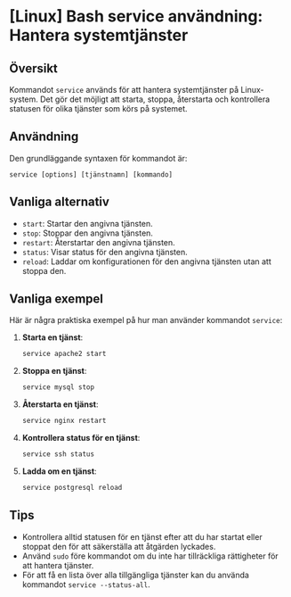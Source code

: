# [Linux] Bash service användning: Hantera systemtjänster

## Översikt
Kommandot `service` används för att hantera systemtjänster på Linux-system. Det gör det möjligt att starta, stoppa, återstarta och kontrollera statusen för olika tjänster som körs på systemet.

## Användning
Den grundläggande syntaxen för kommandot är:

```
service [options] [tjänstnamn] [kommando]
```

## Vanliga alternativ
- `start`: Startar den angivna tjänsten.
- `stop`: Stoppar den angivna tjänsten.
- `restart`: Återstartar den angivna tjänsten.
- `status`: Visar status för den angivna tjänsten.
- `reload`: Laddar om konfigurationen för den angivna tjänsten utan att stoppa den.

## Vanliga exempel
Här är några praktiska exempel på hur man använder kommandot `service`:

1. **Starta en tjänst**:
   ```bash
   service apache2 start
   ```

2. **Stoppa en tjänst**:
   ```bash
   service mysql stop
   ```

3. **Återstarta en tjänst**:
   ```bash
   service nginx restart
   ```

4. **Kontrollera status för en tjänst**:
   ```bash
   service ssh status
   ```

5. **Ladda om en tjänst**:
   ```bash
   service postgresql reload
   ```

## Tips
- Kontrollera alltid statusen för en tjänst efter att du har startat eller stoppat den för att säkerställa att åtgärden lyckades.
- Använd `sudo` före kommandot om du inte har tillräckliga rättigheter för att hantera tjänster.
- För att få en lista över alla tillgängliga tjänster kan du använda kommandot `service --status-all`.